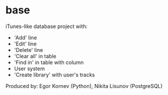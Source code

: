 # base

iTunes-like database project with:
- 'Add' line
- 'Edit' line
- 'Delete' line
- 'Clear all' in table
- 'Find in' in table with column
- User system
- 'Create library' with user's tracks

Produced by: Egor Kornev (Python), Nikita Lisunov (PostgreSQL)
